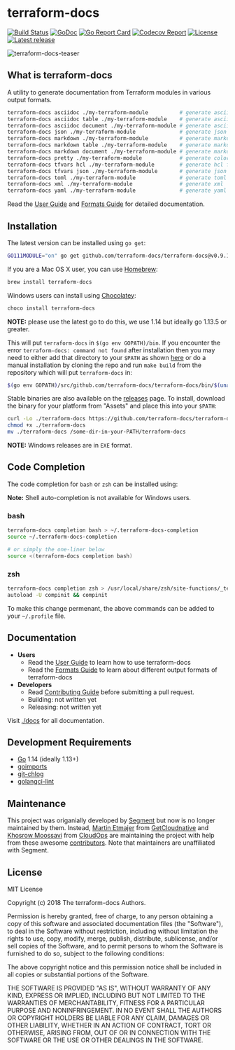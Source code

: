# terraform-docs

[![Build Status](https://github.com/terraform-docs/terraform-docs/workflows/build/badge.svg)](https://github.com/terraform-docs/terraform-docs/actions) [![GoDoc](https://godoc.org/github.com/terraform-docs/terraform-docs?status.svg)](https://godoc.org/github.com/terraform-docs/terraform-docs) [![Go Report Card](https://goreportcard.com/badge/github.com/terraform-docs/terraform-docs)](https://goreportcard.com/report/github.com/terraform-docs/terraform-docs) [![Codecov Report](https://codecov.io/gh/terraform-docs/terraform-docs/branch/master/graph/badge.svg)](https://codecov.io/gh/terraform-docs/terraform-docs) [![License](https://img.shields.io/github/license/terraform-docs/terraform-docs)](https://github.com/terraform-docs/terraform-docs/blob/master/LICENSE) [![Latest release](https://img.shields.io/github/v/release/terraform-docs/terraform-docs)](https://github.com/terraform-docs/terraform-docs/releases)

![terraform-docs-teaser](./images/terraform-docs-teaser.png)

## What is terraform-docs

A utility to generate documentation from Terraform modules in various output formats.

``` bash
terraform-docs asciidoc ./my-terraform-module          # generate asciidoc table
terraform-docs asciidoc table ./my-terraform-module    # generate asciidoc table
terraform-docs asciidoc document ./my-terraform-module # generate asciidoc document
terraform-docs json ./my-terraform-module              # generate json
terraform-docs markdown ./my-terraform-module          # generate markdown table
terraform-docs markdown table ./my-terraform-module    # generate markdown table
terraform-docs markdown document ./my-terraform-module # generate markdown document
terraform-docs pretty ./my-terraform-module            # generate colorized pretty
terraform-docs tfvars hcl ./my-terraform-module        # generate hcl format of terraform.tfvars
terraform-docs tfvars json ./my-terraform-module       # generate json format of terraform.tfvars
terraform-docs toml ./my-terraform-module              # generate toml
terraform-docs xml ./my-terraform-module               # generate xml
terraform-docs yaml ./my-terraform-module              # generate yaml
```

Read the [User Guide](./docs/USER_GUIDE.md) and [Formats Guide](./docs/FORMATS_GUIDE.md) for detailed documentation.

## Installation

The latest version can be installed using `go get`:

``` bash
GO111MODULE="on" go get github.com/terraform-docs/terraform-docs@v0.9.1
```

If you are a Mac OS X user, you can use [Homebrew](https://brew.sh):

``` bash
brew install terraform-docs
```

Windows users can install using [Chocolatey](https://www.chocolatey.org):

``` bash
choco install terraform-docs
```

**NOTE:** please use the latest go to do this, we use 1.14 but ideally go 1.13.5 or greater.

This will put `terraform-docs` in `$(go env GOPATH)/bin`. If you encounter the error `terraform-docs: command not found` after installation then you may need to either add that directory to your `$PATH` as shown [here](https://golang.org/doc/code.html#GOPATH) or do a manual installation by cloning the repo and run `make build` from the repository which will put `terraform-docs` in:

```bash
$(go env GOPATH)/src/github.com/terraform-docs/terraform-docs/bin/$(uname | tr '[:upper:]' '[:lower:]')-amd64/terraform-docs
```

Stable binaries are also available on the [releases](https://github.com/terraform-docs/terraform-docs/releases) page. To install, download the binary for your platform from "Assets" and place this into your `$PATH`:

```bash
curl -Lo ./terraform-docs https://github.com/terraform-docs/terraform-docs/releases/download/v0.9.1/terraform-docs-v0.9.1-$(uname | tr '[:upper:]' '[:lower:]')-amd64
chmod +x ./terraform-docs
mv ./terraform-docs /some-dir-in-your-PATH/terraform-docs
```

**NOTE:** Windows releases are in `EXE` format.

## Code Completion

The code completion for `bash` or `zsh` can be installed using:

**Note:** Shell auto-completion is not available for Windows users.

### bash

``` bash
terraform-docs completion bash > ~/.terraform-docs-completion
source ~/.terraform-docs-completion

# or simply the one-liner below
source <(terraform-docs completion bash)
```

### zsh

``` bash
terraform-docs completion zsh > /usr/local/share/zsh/site-functions/_terraform-docs
autoload -U compinit && compinit
```

To make this change permenant, the above commands can be added to your `~/.profile` file.

## Documentation

- **Users**
  - Read the [User Guide](./docs/USER_GUIDE.md) to learn how to use terraform-docs
  - Read the [Formats Guide](./docs/FORMATS_GUIDE.md) to learn about different output formats of terraform-docs
- **Developers**
  - Read [Contributing Guide](CONTRIBUTING.md) before submitting a pull request.
  - Building: not written yet
  - Releasing: not written yet

Visit [./docs](./docs/) for all documentation.

## Development Requirements

- [Go](https://golang.org/) 1.14 (ideally 1.13+)
- [goimports](https://pkg.go.dev/golang.org/x/tools/cmd/goimports)
- [git-chlog](https://github.com/git-chglog/git-chglog)
- [golangci-lint](https://github.com/golangci/golangci-lint)

## Maintenance

This project was origanially developed by [Segment](https://github.com/segmentio/) but now is no longer maintained by them. Instead, [Martin Etmajer](https://github.com/metmajer) from [GetCloudnative](https://github.com/getcloudnative) and [Khosrow Moossavi](https://github.com/khos2ow) from [CloudOps](https://github.com/cloudops) are maintaining the project with help from these awesome [contributors](AUTHORS). Note that maintainers are unaffiliated with Segment.

## License

MIT License

Copyright (c) 2018 The terraform-docs Authors.

Permission is hereby granted, free of charge, to any person obtaining a copy
of this software and associated documentation files (the "Software"), to deal
in the Software without restriction, including without limitation the rights
to use, copy, modify, merge, publish, distribute, sublicense, and/or sell
copies of the Software, and to permit persons to whom the Software is
furnished to do so, subject to the following conditions:

The above copyright notice and this permission notice shall be included in all
copies or substantial portions of the Software.

THE SOFTWARE IS PROVIDED "AS IS", WITHOUT WARRANTY OF ANY KIND, EXPRESS OR
IMPLIED, INCLUDING BUT NOT LIMITED TO THE WARRANTIES OF MERCHANTABILITY,
FITNESS FOR A PARTICULAR PURPOSE AND NONINFRINGEMENT. IN NO EVENT SHALL THE
AUTHORS OR COPYRIGHT HOLDERS BE LIABLE FOR ANY CLAIM, DAMAGES OR OTHER
LIABILITY, WHETHER IN AN ACTION OF CONTRACT, TORT OR OTHERWISE, ARISING FROM,
OUT OF OR IN CONNECTION WITH THE SOFTWARE OR THE USE OR OTHER DEALINGS IN THE
SOFTWARE.
